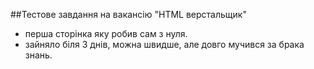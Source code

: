 ##Тестове завдання на вакансію "HTML верстальщик"

- перша сторінка яку робив сам з нуля.
- зайняло біля 3 днів, можна швидше, але довго мучився за брака знань.
